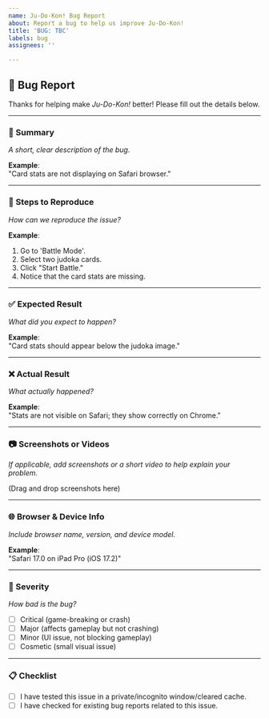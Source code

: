 ```yaml
---
name: Ju-Do-Kon! Bug Report
about: Report a bug to help us improve Ju-Do-Kon!
title: 'BUG: TBC'
labels: bug
assignees: ''

---
```


## 🐞 Bug Report

Thanks for helping make *Ju-Do-Kon!* better! Please fill out the details below.

---

### 📝 Summary
_A short, clear description of the bug._

**Example**:  
"Card stats are not displaying on Safari browser."

---

### 🔢 Steps to Reproduce
_How can we reproduce the issue?_

**Example**:
1. Go to 'Battle Mode'.
2. Select two judoka cards.
3. Click "Start Battle."
4. Notice that the card stats are missing.

---

### ✅ Expected Result
_What did you expect to happen?_

**Example**:  
"Card stats should appear below the judoka image."

---

### ❌ Actual Result
_What actually happened?_

**Example**:  
"Stats are not visible on Safari; they show correctly on Chrome."

---

### 📷 Screenshots or Videos
_If applicable, add screenshots or a short video to help explain your problem._

(Drag and drop screenshots here)

---

### 🌐 Browser & Device Info
_Include browser name, version, and device model._

**Example**:  
"Safari 17.0 on iPad Pro (iOS 17.2)"

---

### 🚨 Severity
_How bad is the bug?_

- [ ] Critical (game-breaking or crash)
- [ ] Major (affects gameplay but not crashing)
- [ ] Minor (UI issue, not blocking gameplay)
- [ ] Cosmetic (small visual issue)

---

### 📋 Checklist
- [ ] I have tested this issue in a private/incognito window/cleared cache.
- [ ] I have checked for existing bug reports related to this issue.
